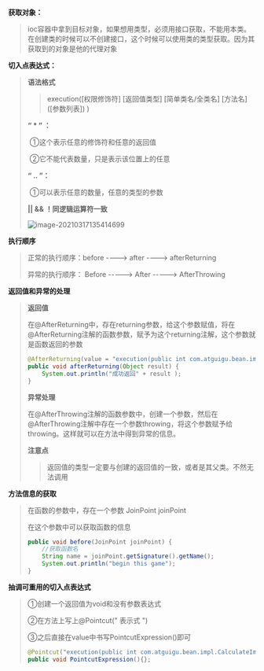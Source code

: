 **获取对象：**

> ioc容器中拿到目标对象，如果想用类型，必须用接口获取，不能用本类。在创建类的时候可以不创建接口，这个时候可以使用类的类型获取。因为其获取到的对象是他的代理对象

**切入点表达式：**

> **语法格式**
>
> >   execution([权限修饰符]  [返回值类型]  [简单类名/全类名]  [方法名] ([参数列表]) )  
>
> **“  * ” ：**
>
> ​    ①这个表示任意的修饰符和任意的返回值
>
> ​	②它不能代表数量，只是表示该位置上的任意
>
> **“ .. ”：**
>
> ​	①可以表示任意的数量，任意的类型的参数
>
> **||  && ！同逻辑运算符一致**
>
> ![image-20210317135414699](C:\Users\大梦\AppData\Roaming\Typora\typora-user-images\image-20210317135414699.png)

**执行顺序**

> 正常的执行顺序：before ----> after ----> afterReturning
>
> 异常的执行顺序： Before -----> After -----> AfterThrowing

**返回值和异常的处理**

> **返回值**
>
> 在@AfterReturning中，存在returning参数，给这个参数赋值，将在@AfterReturning注解的函数参数，赋予为这个returning注解，这个参数就是函数返回的参数
>
> ```java
> @AfterReturning(value = "execution(public int com.atguigu.bean.impl.CalculateImpl.*(int ,int ))",returning = "result")
> public void afterReturning(Object result) {
>     System.out.println("成功返回" + result );
> }
> ```
>
> **异常处理**
>
> 在@AfterThrowing注解的函数参数中，创建一个参数，然后在@AfterThrowing注解中存在一个参数throwing，将这个参数赋予给throwing。这样就可以在方法中得到异常的信息。
>
> **注意点**
>
> > 返回值的类型一定要与创建的返回值的一致，或者是其父类。不然无法调用

**方法信息的获取**

> 在函数的参数中，存在一个参数  JoinPoint joinPoint
>
> 在这个参数中可以获取函数的信息
>
> ```java
> public void before(JoinPoint joinPoint) {
>     //获取函数名
>     String name = joinPoint.getSignature().getName();
>     System.out.println("begin this game");
> }
> ```

**抽调可重用的切入点表达式**

> ①创建一个返回值为void和没有参数表达式
>
> ②在方法上写上@Pointcut(" 表示式 ")
>
> ③之后直接在value中书写PointcutExpression()即可
>
> ```java
> @Pointcut("execution(public int com.atguigu.bean.impl.CalculateImpl.*(int ,int ))")
> public void PointcutExpression(){};
> ```